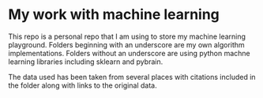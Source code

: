 My work with machine learning
=========

This repo is a personal repo that I am using to store my machine learning playground. 
Folders beginning with an underscore are my own algorithm implementations.
Folders without an underscore are using python machne learning libraries including sklearn and pybrain.

The data used has been taken from several places with citations included in the 
folder along with links to the original data.  

